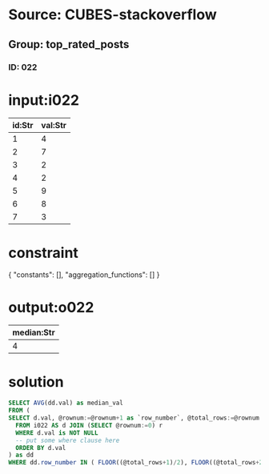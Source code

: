 # Source: CUBES-stackoverflow
## Group: top_rated_posts
### ID: 022

# input:i022

| id:Str | val:Str |
|---|---|
| 1 | 4 |
| 2 | 7 |
| 3 | 2 |
| 4 | 2 |
| 5 | 9 |
| 6 | 8 |
| 7 | 3 |

# constraint

{
  "constants": [],
  "aggregation_functions": []
}

# output:o022

| median:Str |
|---|
| 4 |

# solution

```sql
SELECT AVG(dd.val) as median_val
FROM (
SELECT d.val, @rownum:=@rownum+1 as `row_number`, @total_rows:=@rownum
  FROM i022 AS d JOIN (SELECT @rownum:=0) r
  WHERE d.val is NOT NULL
  -- put some where clause here
  ORDER BY d.val
) as dd
WHERE dd.row_number IN ( FLOOR((@total_rows+1)/2), FLOOR((@total_rows+2)/2) );

```
